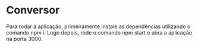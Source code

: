 # Conversor

Para rodar a aplicação, primeiramente instale as dependências utilizando o comando npm i. Logo depois, rode o comando npm start e abra a aplicação na porta 3000.
